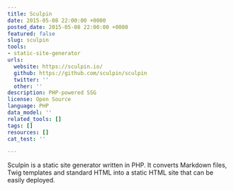```yaml
---
title: Sculpin
date: 2015-05-08 22:00:00 +0000
posted_date: 2015-05-08 22:00:00 +0000
featured: false
slug: sculpin
tools:
- static-site-generator
urls:
  website: https://sculpin.io/
  github: https://github.com/sculpin/sculpin
  twitter: ''
  other: ''
description: PHP-powered SSG
license: Open Source
language: PHP
data_model: ''
related_tools: []
tags: []
resources: []
cat_test: ''

---
```

Sculpin is a static site generator written in PHP. It converts Markdown files, Twig templates and standard HTML into a static HTML site that can be easily deployed.